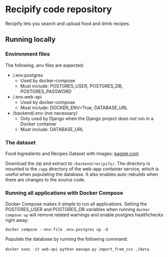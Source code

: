 # Recipify code repository

Recipify lets you search and upload food and drink recipes.

## Running locally

### Environment files

The following .env files are expected:

- /.env.postgres
  - Used by docker-compose
  - Must include: POSTGRES_USER, POSTGRES_DB, POSTGRES_PASSWORD
- /.env.web-api
  - Used by docker-compose
  - Must include: DOCKER_ENV=True, DATABASE_URL
- /backend/.env (not necessary)
  - Only used by Django when the Django project does _not_ run in a Docker container
  - Must include: DATABASE_URL

### The dataset

Food Ingredients and Recipes Dataset with Images: [kaggle.com](https://www.kaggle.com/datasets/pes12017000148/food-ingredients-and-recipe-dataset-with-images/data)

Download the zip and extract to `/backend/recipify/`. The directory is mounted to the `/app` directory of the web-app container service, which is useful when populating the database. It also enables auto-rebuilds when there are changes to the source code.

### Running all applications with Docker Compose

Docker Compose makes it simple to run all applications. Setting the POSTGRES_USER and POSTGRES_DB variables when running `docker compose up` will remove related warnings and enable postgres healthchecks right away:

`docker compose --env-file .env.postgres up -d`

Populate the database by running the following command:

`docker exec -it web-api python manage.py import_from_csv ./data`.
